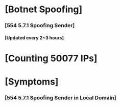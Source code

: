 # [Botnet Spoofing]
### [554 5.7.1 Spoofing Sender]
#### [Updated every 2~3 hours]

# [Counting 50077 IPs]

# [Symptoms] 
###   [554 5.7.1 Spoofing Sender in Local Domain]
